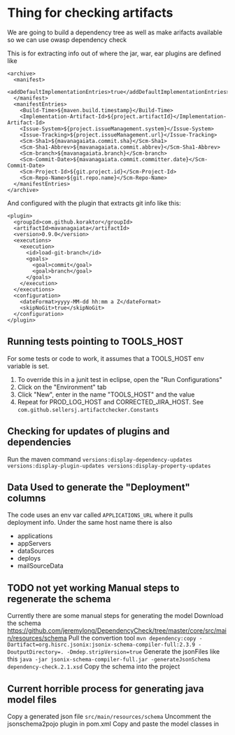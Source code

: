 # Thing for checking artifacts

We are going to build a dependency tree as well as make arifacts available so we can use owasp dependency check

This is for extracting info out of where the jar, war, ear plugins are defined like 
```
<archive>
  <manifest>
    <addDefaultImplementationEntries>true</addDefaultImplementationEntries>
  </manifest>
  <manifestEntries>
    <Build-Time>${maven.build.timestamp}</Build-Time>
    <Implementation-Artifact-Id>${project.artifactId}</Implementation-Artifact-Id>
    <Issue-System>${project.issueManagement.system}</Issue-System>
    <Issue-Tracking>${project.issueManagement.url}</Issue-Tracking>
    <Scm-Sha1>${mavanagaiata.commit.sha}</Scm-Sha1>
    <Scm-Sha1-Abbrev>${mavanagaiata.commit.abbrev}</Scm-Sha1-Abbrev>
    <Scm-branch>${mavanagaiata.branch}</Scm-branch>
    <Scm-Commit-Date>${mavanagaiata.commit.committer.date}</Scm-Commit-Date>
    <Scm-Project-Id>${git.project.id}</Scm-Project-Id>
    <Scm-Repo-Name>${git.repo.name}</Scm-Repo-Name>
  </manifestEntries>
</archive>
```

And configured with the plugin that extracts git info like this:
```
<plugin>
  <groupId>com.github.koraktor</groupId>
  <artifactId>mavanagaiata</artifactId>
  <version>0.9.0</version>
  <executions>
    <execution>
      <id>load-git-branch</id>
      <goals>
        <goal>commit</goal>
        <goal>branch</goal>
      </goals>
    </execution>
  </executions>
  <configuration>
    <dateFormat>yyyy-MM-dd hh:mm a Z</dateFormat>
    <skipNoGit>true</skipNoGit>
  </configuration>
</plugin>
```

## Running tests pointing to TOOLS_HOST
For some tests or code to work, it assumes that a TOOLS_HOST env variable is set.
1) To override this in a junit test in eclipse, open the "Run Configurations" 
2) Click on the "Environment" tab
3) Click "New", enter in the name "TOOLS_HOST" and the value
4) Repeat for PROD_LOG_HOST and CORRECTED_JIRA_HOST. See `com.github.sellersj.artifactchecker.Constants`

## Checking for updates of plugins and dependencies
Run the maven command `versions:display-dependency-updates versions:display-plugin-updates versions:display-property-updates`

## Data Used to generate the "Deployment" columns
The code uses an env var called `APPLICATIONS_URL` where it pulls deployment info. Under the same host name there is also
* applications
* appServers
* dataSources
* deploys
* mailSourceData

## TODO not yet working Manual steps to regenerate the schema
Currently there are some manual steps for generating the model
Download the schema
https://github.com/jeremylong/DependencyCheck/tree/master/core/src/main/resources/schema
Pull the convertion tool
`mvn dependency:copy -Dartifact=org.hisrc.jsonix:jsonix-schema-compiler-full:2.3.9 -DoutputDirectory=. -Dmdep.stripVersion=true`
Generate the jsonFiles like this
`java -jar jsonix-schema-compiler-full.jar -generateJsonSchema dependency-check.2.1.xsd`
Copy the schema into the project

## Current horrible process for generating java model files
Copy a generated json file `src/main/resources/schema`
Uncomment the jsonschema2pojo plugin in pom.xml
Copy and paste the model classes in

